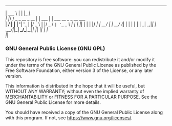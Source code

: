 ______                 _        _____                    
| ___ \               | |      |_   _|                   
| |_/ /   _ _ __ _ __ | | ___    | | ___  __ _ _ __ ___  
|  __/ | | | '__| '_ \| |/ _ \   | |/ _ \/ _` | '_ ` _ \ 
| |  | |_| | |  | |_) | |  __/   | |  __/ (_| | | | | | |
\_|   \__,_|_|  | .__/|_|\___|   \_/\___|\__,_|_| |_| |_|
                | |                                      
                |_|                                      
                
                


### GNU General Public License (GNU GPL)

This repository is free software: you can redistribute it and/or modify
it under the terms of the GNU General Public License as published by
the Free Software Foundation, either version 3 of the License, or 
any later version.

This information is distributed in the hope that it will be useful,
but WITHOUT ANY WARRANTY; without even the implied warranty of
MERCHANTABILITY or FITNESS FOR A PARTICULAR PURPOSE.  See the
GNU General Public License for more details.

You should have received a copy of the GNU General Public License
along with this program.  If not, see <https://www.gnu.org/licenses/>.

